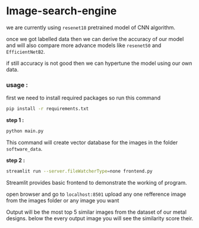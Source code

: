 # Image-search-engine

we are currently using `resenet18` pretrained model of CNN algorithm.

once we got labelled data then we can derive the accuracy of our model and will also compare more advance models like `resenet50` and `EfficientNetB2`.

if still accuracy is not good then we can hypertune the model using our own data.

### usage :

first we need to install required packages so run this command
```bash
pip install -r requirements.txt
```

**step 1 :**
```bash
python main.py
````

This command will create vector database for the images in the folder `software_data`.

**step 2 :**

```bash
streamlit run --server.fileWatcherType=none frontend.py
```

Streamlit provides basic frontend to demonstrate the working of program.

open browser and go to `localhost:8501` upload any one refference image from the images folder or any image you want

Output will be the most top 5 similar images from the dataset of our metal designs.
below the every output image you will see the similarity score their.
